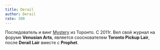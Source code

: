 ```yaml
---
title: Derail
author: Derail
rate: 300
---
```


Последователь и винг [Mystery](/authors/mystery "Mystery") из Торонто. С 2011г. Вел свой журнал на форуме **Venusian Arts**, является сооснователем **Toronto Pickup Lair**, после **Derail Lair** вместе с **Prophet**. 
